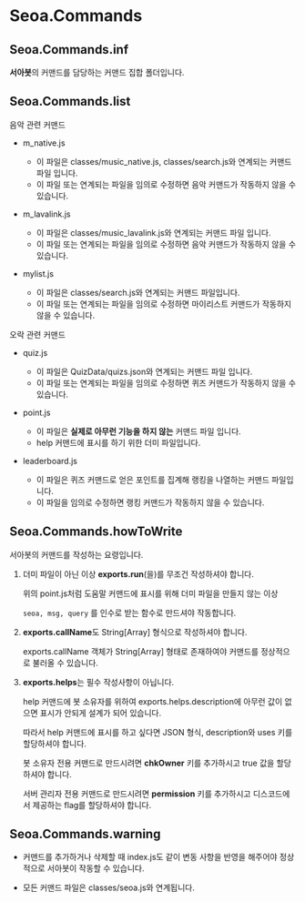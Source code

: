# Seoa.Commands

## Seoa.Commands.inf
**서아봇**의 커맨드를 담당하는 커맨드 집합 폴더입니다.

## Seoa.Commands.list
음악 관련 커맨드
- m_native.js
  - 이 파일은 classes/music_native.js, classes/search.js와 연계되는 커맨드 파일 입니다.
  - 이 파일 또는 연계되는 파일을 임의로 수정하면 음악 커맨드가 작동하지 않을 수 있습니다.

- m_lavalink.js
  - 이 파일은 classes/music_lavalink.js와 연계되는 커맨드 파일 입니다.
  - 이 파일 또는 연계되는 파일을 임의로 수정하면 음악 커맨드가 작동하지 않을 수 있습니다.

- mylist.js
  - 이 파일은 classes/search.js와 연계되는 커맨드 파일입니다.
  - 이 파일 또는 연계되는 파일을 임의로 수정하면 마이리스트 커맨드가 작동하지 않을 수 있습니다.

오락 관련 커맨드
- quiz.js
  - 이 파일은 QuizData/quizs.json와 연계되는 커맨드 파일 입니다.
  - 이 파일 또는 연계되는 파일을 임의로 수정하면 퀴즈 커맨드가 작동하지 않을 수 있습니다.

- point.js
  - 이 파일은 **실제로 아무런 기능을 하지 않는** 커맨드 파일 입니다.
  - help 커맨드에 표시를 하기 위한 더미 파일입니다.
  
- leaderboard.js
  - 이 파일은 퀴즈 커맨드로 얻은 포인트를 집계해 랭킹을 나열하는 커맨드 파일입니다.
  - 이 파일을 임의로 수정하면 랭킹 커맨드가 작동하지 않을 수 있습니다.

## Seoa.Commands.howToWrite
서아봇의 커맨드를 작성하는 요령입니다.

1. 더미 파일이 아닌 이상 **exports.run**(을)를 무조건 작성하셔야 합니다.
    
    위의 point.js처럼 도움말 커맨드에 표시를 위해 더미 파일을 만들지 않는 이상
    
    `seoa, msg, query` 를 인수로 받는 함수로 만드셔야 작동합니다.
   
2. **exports.callName**도 String[Array] 형식으로 작성하셔야 합니다.

    exports.callName 객체가 String[Array] 형태로 존재하여야 커맨드를 정상적으로 불러올 수 있습니다.

3. **exports.helps**는 필수 작성사항이 아닙니다.

    help 커맨드에 봇 소유자를 위하여 exports.helps.description에 아무런 값이 없으면 표시가 안되게 설계가 되어 있습니다.

    따라서 help 커맨드에 표시를 하고 싶다면 JSON 형식, description와 uses 키를 할당하셔야 합니다.

    봇 소유자 전용 커맨드로 만드시려면 **chkOwner** 키를 추가하시고 true 값을 할당하셔야 합니다.

    서버 관리자 전용 커맨드로 만드시려면 **permission** 키를 추가하시고 디스코드에서 제공하는 flag를 할당하셔야 합니다.

## Seoa.Commands.warning
- 커맨드를 추가하거나 삭제할 때 index.js도 같이 변동 사항을 반영을 해주어야 정상적으로 서아봇이 작동할 수 있습니다.

- 모든 커맨드 파일은 classes/seoa.js와 연계됩니다.